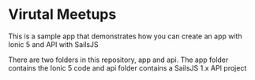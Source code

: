 # Virutal Meetups
This is a sample app that demonstrates how you can create an app with Ionic 5 and API with SailsJS

There are two folders in this repository, app and api. The app folder contains the Ionic 5 code and api folder contains a SailsJS 1.x API project

